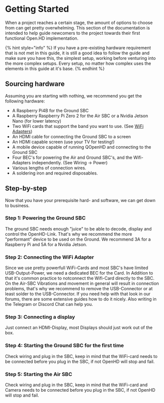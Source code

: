# Getting Started

When a project reaches a certain stage, the amount of options to choose from can get pretty overwhelming. This section of the documentation is intended to help guide newcomers to the project towards their first functional Open.HD implementation. 

{% hint style="info" %}
If you have a pre-existing hardware requirement that is not met in this guide, it is still a good idea to follow the guide and make sure you have this, the simplest setup, working before venturing into the more complex setups. Every setup, no matter how complex uses the elements in this guide at it's base.
{% endhint %}

## Sourcing hardware

Assuming you are starting with nothing, we recommend you get the following hardware:

* A Raspberry Pi4B for the Ground SBC
* A Raspberry Raspberry Pi Zero 2 for the Air SBC or a Nvidia Jetson Nano (for lower latency)
* Two WiFi cards that support the band you want to use. \(See [WiFi Adapters](../hardware/wifi-adapters.md)\)
* An HDMI cable for connecting the Ground SBC to a screen
* An HDMI capable screen \(use your TV for testing!\)
* A mobile device capable of running QOpenHD and connecting to the Ground SBC
* Four BEC's for powering the Air and Ground SBC's, and the Wifi-Adapters independently. \(See Wiring -&gt; Power\)
* Various lengths of connection wires.
* A soldering iron and required disposables.

## Step-by-step

Now that you have your prerequisite hard- and software, we can get down to business.

### Step 1: Powering the Ground SBC

The ground SBC needs enough "juice" to be able to decode, display and control the OpenHD-Link.
That's why we recommend the more "performant" device to be used on the Ground.
We recommend 3A for a Raspberry Pi and 5A for a Nvidia Jetson.


### Step 2: Connecting the WiFi Adapter

Since we use pretty powerfull WiFi-Cards and most SBC's have limited USB-Output-Power, we need a dedicated BEC for the Card.
In Addition to that it's common practice to notconnect the Wifi-Card directly to the SBC. On the Air-SBC Vibrations and movement in general will result in connection problems, that's why we recommend to remove the USB-Connector or at least solder to the USB-Connector.
If you need help with that look in our forums, there are some extensive guides how to do it nicely. Also writing in the Telegram or Discord Chat can help you.

### Step 3: Connecting a display

Just connect an HDMI-Display, most Displays should just work out of the box.

### Step 4: Starting the Ground SBC for the first time

Check wiring and plug in the SBC, keep in mind that the WiFi-card needs to be connected before you plug in the SBC, if not OpenHD will stop and fail.

### Step 5: Starting the Air SBC

Check wiring and plug in the SBC, keep in mind that the WiFi-card and Camera needs to be connected before you plug in the SBC, if not OpenHD will stop and fail.

